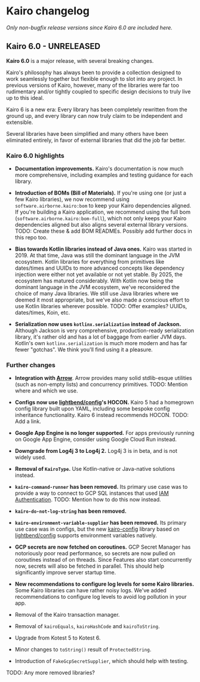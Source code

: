 # Kairo changelog

_Only non-bugfix release versions since Kairo 6.0 are included here._

## Kairo 6.0 - UNRELEASED

**Kairo 6.0** is a major release, with several breaking changes.

Kairo's philosophy has always been
to provide a collection designed to work seamlessly together
but flexible enough to slot into any project.
In previous versions of Kairo, however,
many of the libraries were far too rudimentary and/or tightly coupled to specific design decisions
to truly live up to this ideal.

Kairo 6 is a new era: Every library has been completely rewritten from the ground up,
and every library can now truly claim to be independent and extensible.

Several libraries have been simplified
and many others have been eliminated entirely,
in favor of external libraries that did the job far better.

### Kairo 6.0 highlights

- **Documentation improvements.**
  Kairo's documentation is now much more comprehensive,
  including examples and testing guidance for each library.

- **Introduction of BOMs (Bill of Materials).**
  If you're using one (or just a few Kairo libraries),
  we now recommend using `software.airborne.kairo:bom`
  to keep your Kairo dependencies aligned.
  If you're building a Kairo application,
  we recommend using the full bom (`software.airborne.kairo:bom-full`),
  which not only keeps your Kairo dependencies aligned
  but also aligns several external library versions.
  TODO: Create these & add BOM READMEs. Possibly add further docs in this repo too.

- **Bias towards Kotlin libraries instead of Java ones.**
  Kairo was started in 2019.
  At that time, Java was still the dominant language in the JVM ecosystem.
  Kotlin libraries for everything from primitives like dates/times and UUIDs
  to more advanced concepts like dependency injection
  were either not yet available or not yet stable.
  By 2025, the ecosystem has matured considerably.
  With Kotlin now being the dominant language in the JVM ecosystem,
  we've reconsidered the choice of many Java libraries.
  We still use Java libraries where we deemed it most appropriate,
  but we've also made a conscious effort to use Kotlin libraries wherever possible.
  TODO: Offer examples? UUIDs, dates/times, Koin, etc.

- **Serialization now uses `kotlinx.serialization` instead of Jackson.**
  Although Jackson is very comprehensive, production-ready serialization library,
  it's rather old and has a lot of baggage from earlier JVM days.
  Kotlin's own `kotlinx.serialization` is much more modern and has far fewer "gotchas".
  We think you'll find using it a pleasure.

### Further changes

- **Integration with [Arrow](https://arrow-kt.io/)**.
  Arrow provides many solid stdlib-esque utilities (such as non-empty lists)
  and concurrency primitives.
  TODO: Mention where and which we use.

- **Configs now use [lightbend/config](https://github.com/lightbend/config)'s HOCON.**
  Kairo 5 had a homegrown config library built upon YAML,
  including some bespoke config inheritance functionality.
  Kairo 6 instead recommends HOCON.
  TODO: Add a link.

- **Google App Engine is no longer supported.**
  For apps previously running on Google App Engine,
  consider using Google Cloud Run instead.

- **Downgrade from Log4j 3 to Log4j 2.**
  Log4j 3 is in beta, and is not widely used.

- **Removal of `KairoType`.**
  Use Kotlin-native or Java-native solutions instead.

- **`kairo-command-runner` has been removed.**
  Its primary use case was to provide a way to connect to GCP SQL instances
  that used [IAM Authentication](https://cloud.google.com/sql/docs/postgres/iam-authentication).
  TODO: Mention how to do this now instead.

- **`kairo-do-not-log-string` has been removed.**

- **`kairo-environment-variable-supplier` has been removed.**
  Its primary use case was in configs,
  but the new [kairo-config](./kairo-config) library
  based on [lightbend/config](https://github.com/lightbend/config)
  supports environment variables natively.

- **GCP secrets are now fetched on coroutines.**
  GCP Secret Manager has notoriously poor read performance,
  so secrets are now pulled on coroutines instead of on threads.
  Since Features also start concurrently now,
  secrets will also be fetched in parallel.
  This should help significantly improve server startup time.

- **New recommendations to configure log levels for some Kairo libraries.**
  Some Kairo libraries can have rather noisy logs.
  We've added recommendations to configure log levels to avoid log pollution in your app.

- Removal of the Kairo transaction manager.

- Removal of `kairoEquals`, `kairoHashCode` and `kairoToString`.

- Upgrade from Kotest 5 to Kotest 6.

- Minor changes to `toString()` result of `ProtectedString`.

- Introduction of `FakeGcpSecretSupplier`, which should help with testing.

TODO: Any more removed libraries?
